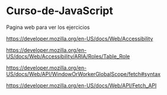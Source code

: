 # Curso-de-JavaScript
Pagina web para ver los ejercicios 

https://developer.mozilla.org/en-US/docs/Web/Accessibility

https://developer.mozilla.org/en-US/docs/Web/Accessibility/ARIA/Roles/Table_Role

https://developer.mozilla.org/en-US/docs/Web/API/WindowOrWorkerGlobalScope/fetch#syntax

https://developer.mozilla.org/en-US/docs/Web/API/Fetch_API
